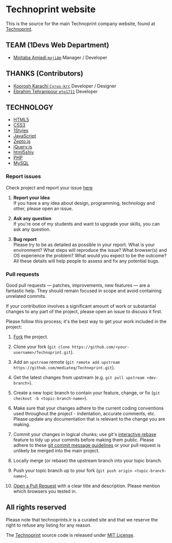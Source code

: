# Technoprint website
This is the source for the main Technoprint company website, found at [Technoprint](http://www.technoprints.ir).

## TEAM (1Devs Web Department)
* [Mojtaba Amjadi `mojiAm`](https://github.com/mojiAm) Manager / Developer

## THANKS (Contributors)
* [Koorosh Karachi `Cyrus-krc`](https://github.com/Cyrus-krc) Developer / Designer
* [Ebrahim Tehranipour `etp1711`](https://github.com/etp1711) Developer

## TECHNOLOGY
* [HTML5](http://en.wikipedia.org/wiki/Html5)
* [CSS3](https://developer.mozilla.org/en-US/docs/CSS/CSS_Reference)
* [1Styles](https://github.com/AliMD/1styles)
* [JavaScript](http://en.wikipedia.org/wiki/Javascript)
* [Zepto.js](http://zeptojs.com/zepto.js)
* [jQuery.js](https://github.com/jquery/jquery)
* [html5shiv](https://github.com/aFarkas/html5shiv)
* [PHP](http://www.php.net/manual-lookup.php?pattern=)
* [MySQL](http://en.wikipedia.org/wiki/Mysql)

### Report issues
Check project and report your issue [here](https://github.com/mediateq/Technoprint/issues)    

1. **Report your Idea**  
  If you have a any idea about design, programming, technology and other, please open an issue.
  
1. **Ask any question**  
  If you're one of my students and want to upgrade your skills, you can ask any question.  
  
1. **Bug report**  
  Please try to be as detailed as possible in your report. What is your
environment? What steps will reproduce the issue? What browser(s) and OS
experience the problem? What would you expect to be the outcome? All these
details will help people to assess and fix any potential bugs.
  
### Pull requests  

Good pull requests — patches, improvements, new features — are a fantastic
help. They should remain focused in scope and avoid containing unrelated commits.

If your contribution involves a significant amount of work or substantial
changes to any part of the project, please open an issue to discuss it first.

Please follow this process; it's the best way to get your work included in the project:

1. [Fork](http://help.github.com/fork-a-repo/) the project.

2. Clone your fork (`git clone
   https://github.com/<your-username>/Technoprint.git`).

3. Add an `upstream` remote (`git remote add upstream
   https://github.com/mediateq/Technoprint.git`).

4. Get the latest changes from upstream (e.g. `git pull upstream
   <dev-branch>`).

5. Create a new topic branch to contain your feature, change, or fix (`git
   checkout -b <topic-branch-name>`).

6. Make sure that your changes adhere to the current coding conventions used
   throughout the project - indentation, accurate comments, etc. Please update
   any documentation that is relevant to the change you are making.

7. Commit your changes in logical chunks; use git's [interactive
   rebase](https://help.github.com/articles/interactive-rebase) feature to tidy
   up your commits before making them public. Please adhere to these [git commit
   message
   guidelines](http://tbaggery.com/2008/04/19/a-note-about-git-commit-messages.html)
   or your pull request is unlikely be merged into the main project.

8. Locally merge (or rebase) the upstream branch into your topic branch.

9. Push your topic branch up to your fork (`git push origin
   <topic-branch-name>`).

10. [Open a Pull Request](http://help.github.com/send-pull-requests/) with a
    clear title and description. Please mention which browsers you tested in.

## All rights reserved ###
Please note that technoprints.ir is a curated site and that we reserve the right to refuse any listing for any reason.  
  
The [Technoprint](http://www.technoprints.ir) source code is released under [MIT License](http://opensource.org/licenses/MIT).